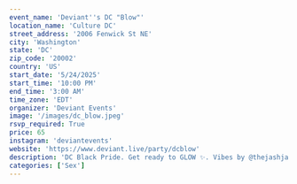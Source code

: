 ```yaml
---
event_name: 'Deviant''s DC "Blow"'
location_name: 'Culture DC'
street_address: '2006 Fenwick St NE'
city: 'Washington'
state: 'DC'
zip_code: '20002'
country: 'US'
start_date: '5/24/2025'
start_time: '10:00 PM'
end_time: '3:00 AM'
time_zone: 'EDT'
organizer: 'Deviant Events'
image: '/images/dc_blow.jpeg'
rsvp_required: True
price: 65
instagram: 'deviantevents'
website: 'https://www.deviant.live/party/dcblow'
description: 'DC Black Pride. Get ready to GLOW ✨. Vibes by @thejashjay & @jsport_'
categories: ['Sex']
---
```


